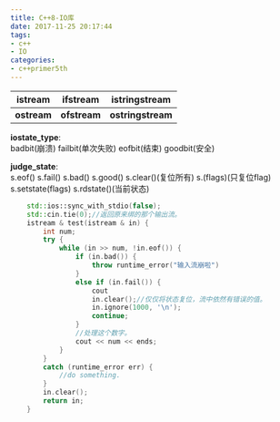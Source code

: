 ```yaml
---
title: C++8-IO库
date: 2017-11-25 20:17:44
tags:
- c++
- IO
categories:
- c++primer5th
---
```


istream | ifstream |istringstream | 
--------|----------|--------------
**ostream** | **ofstream** |**ostringstream**  

**iostate_type**:  
badbit(崩溃) failbit(单次失败) eofbit(结束) goodbit(安全)  
  
**judge_state**:  
s.eof() s.fail() s.bad() s.good() s.clear()(复位所有) s.(flags)(只复位flag) s.setstate(flags) s.rdstate()(当前状态)  

<!--more-->

```c++
	std::ios::sync_with_stdio(false);
	std::cin.tie(0);//返回原来绑的那个输出流。
	istream & test(istream & in) {
		int num;
		try {
			while (in >> num, !in.eof()) {
				if (in.bad()) {
					throw runtime_error("输入流崩啦")
				}
				else if (in.fail()) {
					cout
					in.clear();//仅仅将状态复位，流中依然有错误的值。
					in.ignore(1000, '\n');
					continue;
				}
				//处理这个数字。
				cout << num << ends;
			}
		}
		catch (runtime_error err) {
			//do something.
		}
		in.clear();
		return in;
	}
```